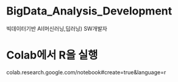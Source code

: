# BigData_Analysis_Development
빅데이터기반 AI(머신러닝,딥러닝) SW개발자

# Colab에서 R을 실행
colab.research.google.com/notebook#create=true&language=r

